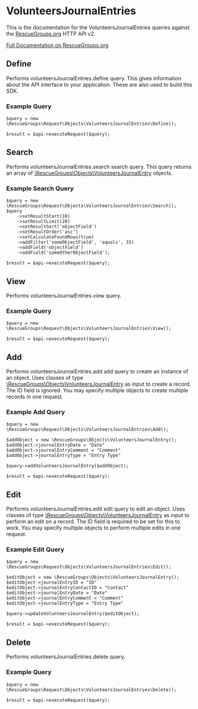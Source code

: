 # VolunteersJournalEntries

This is the documentation for the VolunteersJournalEntries queries against the [RescueGroups.org](https://www.rescuegroups.org/) HTTP API v2.

[Full Documentation on RescueGroups.org](https://userguide.rescuegroups.org/display/APIDG/Object+definitions#Objectdefinitions-volunteersJournalEntries)

## Define






Performs volunteersJournalEntries.define query. This gives information about the API interface to your application. These are also used to build this SDK.

### Example Query

    $query = new \RescueGroups\Request\Objects\VolunteersJournalEntries\Define();

    $result = $api->executeRequest($query);


## Search

Performs volunteersJournalEntries.search search query. This query returns an array of [\RescueGroups\Objects\VolunteersJournalEntry](../../src/Objects/VolunteersJournalEntry.php) objects.

### Example Search Query

    $query = new \RescueGroups\Request\Objects\VolunteersJournalEntries\Search();
    $query
        ->setResultStart(10)
        ->setResultLimit(20)
        ->setResultSort('objectField')
        ->setResultOrder('asc')
        ->setCalculateFoundRows(true)
        ->addFilter('someObjectField', 'equals', 33)
        ->addField('objectField')
        ->addField('someOtherObjectField');

    $result = $api->executeRequest($query);







## View







Performs volunteersJournalEntries.view query.

### Example Query

    $query = new \RescueGroups\Request\Objects\VolunteersJournalEntries\View();

    $result = $api->executeRequest($query);


## Add




Performs volunteersJournalEntries.add add query to create an instance of an object. Uses classes of type [\RescueGroups\Objects\VolunteersJournalEntry](../../src/Objects/VolunteersJournalEntry.php) as input to create a record. The ID field is ignored. You may specify multiple objects to create multiple records in one request.

### Example Add Query

    $query = new \RescueGroups\Request\Objects\VolunteersJournalEntries\Add();

    $addObject = new \RescueGroups\Objects\VolunteersJournalEntry();
    $addObject->journalEntryDate = "Date"
    $addObject->journalEntryComment = "Comment"
    $addObject->journalEntryType = "Entry Type"

    $query->addVolunteersJournalEntry($addObject);

    $result = $api->executeRequest($query);




## Edit



Performs volunteersJournalEntries.edit edit query to edit an object. Uses classes of type [\RescueGroups\Objects\VolunteersJournalEntry](../../src/Objects/VolunteersJournalEntry.php) as input to perform an edit on a record. The ID field is required to be set for this to work. You may specify multiple objects to perform multiple edits in one request.

### Example Edit Query

    $query = new \RescueGroups\Request\Objects\VolunteersJournalEntries\Edit();

    $editObject = new \RescueGroups\Objects\VolunteersJournalEntry();
    $editObject->journalEntryID = "ID"
    $editObject->journalEntryContactID = "Contact"
    $editObject->journalEntryDate = "Date"
    $editObject->journalEntryComment = "Comment"
    $editObject->journalEntryType = "Entry Type"

    $query->updateVolunteersJournalEntry($editObject);

    $result = $api->executeRequest($query);





## Delete







Performs volunteersJournalEntries.delete query.

### Example Query

    $query = new \RescueGroups\Request\Objects\VolunteersJournalEntries\Delete();

    $result = $api->executeRequest($query);


